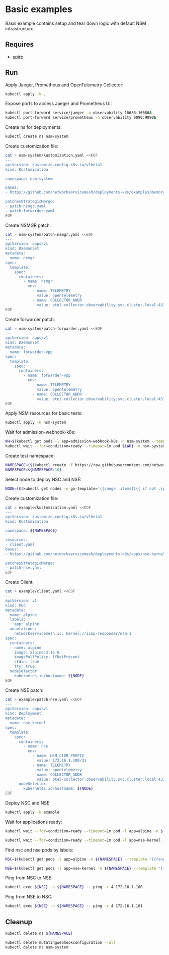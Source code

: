 # Basic examples

Basis example contains setup and tear down logic with default NSM infrastructure.

## Requires

- [spire](../spire)

## Run

Apply Jaeger, Prometheus and OpenTelemetry Collector:

```bash
kubectl apply -k .
```

Expose ports to access Jaeger and Prometheus UI:

```bash
kubectl port-forward service/jaeger -n observability 16686:16686&
kubectl port-forward service/prometheus -n observability 9090:9090&
```

Create ns for deployments:

```bash
kubectl create ns nsm-system
```

Create customization file:

```bash
cat > nsm-system/kustomization.yaml <<EOF
---
apiVersion: kustomize.config.k8s.io/v1beta1
kind: Kustomization

namespace: nsm-system

bases:
- https://github.com/networkservicemesh/deployments-k8s/examples/memory?ref=b777192bd492104226e3ea75fe05d874a6a725b7

patchesStrategicMerge:
- patch-nsmgr.yaml
- patch-forwarder.yaml
EOF
```

Create NSMGR patch:

```bash
cat > nsm-system/patch-nsmgr.yaml <<EOF
---
apiVersion: apps/v1
kind: DaemonSet
metadata:
  name: nsmgr
spec:
  template:
    spec:
      containers:
        - name: nsmgr
          env:
            - name: TELEMETRY
              value: opentelemetry
            - name: COLLECTOR_ADDR
              value: otel-collector.observability.svc.cluster.local:4317
EOF
```

Create forwarder patch:

```bash
cat > nsm-system/patch-forwarder.yaml <<EOF
---
apiVersion: apps/v1
kind: DaemonSet
metadata:
  name: forwarder-vpp
spec:
  template:
    spec:
      containers:
        - name: forwarder-vpp
          env:
            - name: TELEMETRY
              value: opentelemetry
            - name: COLLECTOR_ADDR
              value: otel-collector.observability.svc.cluster.local:4317
EOF
```

Apply NSM resources for basic tests:

```bash
kubectl apply -k nsm-system
```

Wait for admission-webhook-k8s:

```bash
WH=$(kubectl get pods -l app=admission-webhook-k8s -n nsm-system --template '{{range .items}}{{.metadata.name}}{{"\n"}}{{end}}')
kubectl wait --for=condition=ready --timeout=1m pod ${WH} -n nsm-system
```

Create test namespace:

```bash
NAMESPACE=($(kubectl create -f https://raw.githubusercontent.com/networkservicemesh/deployments-k8s/774f9f7281bb12a5956d943ea7a5fdd4e040be96/examples/use-cases/namespace.yaml)[0])
NAMESPACE=${NAMESPACE:10}
```

Select node to deploy NSC and NSE:

```bash
NODE=($(kubectl get nodes -o go-template='{{range .items}}{{ if not .spec.taints  }}{{index .metadata.labels "kubernetes.io/hostname"}} {{end}}{{end}}')[0])
```

Create customization file:

```bash
cat > example/kustomization.yaml <<EOF
---
apiVersion: kustomize.config.k8s.io/v1beta1
kind: Kustomization

namespace: ${NAMESPACE}

resources: 
- client.yaml
bases:
- https://github.com/networkservicemesh/deployments-k8s/apps/nse-kernel?ref=774f9f7281bb12a5956d943ea7a5fdd4e040be96

patchesStrategicMerge:
- patch-nse.yaml
EOF
```

Create Client:

```bash
cat > example/client.yaml <<EOF
---
apiVersion: v1
kind: Pod
metadata:
  name: alpine
  labels:
    app: alpine    
  annotations:
    networkservicemesh.io: kernel://icmp-responder/nsm-1
spec:
  containers:
  - name: alpine
    image: alpine:3.15.0
    imagePullPolicy: IfNotPresent
    stdin: true
    tty: true
  nodeSelector:
    kubernetes.io/hostname: ${NODE}
EOF
```

Create NSE patch:

```bash
cat > example/patch-nse.yaml <<EOF
---
apiVersion: apps/v1
kind: Deployment
metadata:
  name: nse-kernel
spec:
  template:
    spec:
      containers:
        - name: nse
          env:
            - name: NSM_CIDR_PREFIX
              value: 172.16.1.100/31
            - name: TELEMETRY
              value: opentelemetry
            - name: COLLECTOR_ADDR
              value: otel-collector.observability.svc.cluster.local:4317
      nodeSelector:
        kubernetes.io/hostname: ${NODE}
EOF
```

Deploy NSC and NSE:

```bash
kubectl apply -k example
```

Wait for applications ready:

```bash
kubectl wait --for=condition=ready --timeout=1m pod -l app=alpine -n ${NAMESPACE}
```

```bash
kubectl wait --for=condition=ready --timeout=1m pod -l app=nse-kernel -n ${NAMESPACE}
```

Find nsc and nse pods by labels:

```bash
NSC=$(kubectl get pods -l app=alpine -n ${NAMESPACE} --template '{{range .items}}{{.metadata.name}}{{"\n"}}{{end}}')
```

```bash
NSE=$(kubectl get pods -l app=nse-kernel -n ${NAMESPACE} --template '{{range .items}}{{.metadata.name}}{{"\n"}}{{end}}')
```

Ping from NSC to NSE:

```bash
kubectl exec ${NSC} -n ${NAMESPACE} -- ping -c 4 172.16.1.100
```

Ping from NSE to NSC:

```bash
kubectl exec ${NSE} -n ${NAMESPACE} -- ping -c 4 172.16.1.101
```

## Cleanup

```bash
kubectl delete ns ${NAMESPACE}
```

```bash
kubectl delete mutatingwebhookconfiguration --all
kubectl delete ns nsm-system
```
